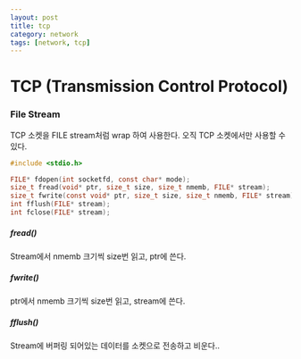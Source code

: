 ```yaml
---
layout: post
title: tcp
category: network
tags: [network, tcp]
---
```




# TCP (Transmission Control Protocol)

### File Stream

TCP 소켓을 FILE stream처럼 wrap 하여 사용한다. 오직 TCP 소켓에서만 사용할 수 있다.

```c
#include <stdio.h>

FILE* fdopen(int socketfd, const char* mode);
size_t fread(void* ptr, size_t size, size_t nmemb, FILE* stream);
size_t fwrite(const void* ptr, size_t size, size_t nmemb, FILE* stream);
int fflush(FILE* stream);
int fclose(FILE* stream);
```

##### fread()

Stream에서 nmemb 크기씩 size번 읽고, ptr에 쓴다.

##### fwrite()

ptr에서 nmemb 크기씩 size번 읽고, stream에 쓴다.

##### fflush()

Stream에 버퍼링 되어있는 데이터를 소켓으로 전송하고 비운다..

